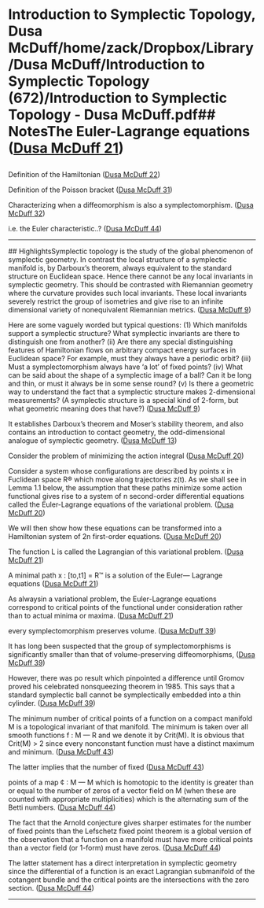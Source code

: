 # Introduction to Symplectic Topology, Dusa McDuff/home/zack/Dropbox/Library/Dusa McDuff/Introduction to Symplectic Topology (672)/Introduction to Symplectic Topology - Dusa McDuff.pdf## NotesThe Euler-Lagrange equations (<a href="file:////home/zack/Dropbox/Library/Dusa McDuff/Introduction to Symplectic Topology (672)/Introduction to Symplectic Topology - Dusa McDuff.pdf#page=21" target="_blank">Dusa McDuff 21</a>)</p>
Definition of the Hamiltonian (<a href="file:////home/zack/Dropbox/Library/Dusa McDuff/Introduction to Symplectic Topology (672)/Introduction to Symplectic Topology - Dusa McDuff.pdf#page=22" target="_blank">Dusa McDuff 22</a>)</p>
Definition of the Poisson bracket (<a href="file:////home/zack/Dropbox/Library/Dusa McDuff/Introduction to Symplectic Topology (672)/Introduction to Symplectic Topology - Dusa McDuff.pdf#page=31" target="_blank">Dusa McDuff 31</a>)</p>
Characterizing when a diffeomorphism is also a symplectomorphism. (<a href="file:////home/zack/Dropbox/Library/Dusa McDuff/Introduction to Symplectic Topology (672)/Introduction to Symplectic Topology - Dusa McDuff.pdf#page=32" target="_blank">Dusa McDuff 32</a>)</p>
i.e. the Euler characteristic..? (<a href="file:////home/zack/Dropbox/Library/Dusa McDuff/Introduction to Symplectic Topology (672)/Introduction to Symplectic Topology - Dusa McDuff.pdf#page=44" target="_blank">Dusa McDuff 44</a>)</p><hr>## HighlightsSymplectic topology is the study of the global phenomenon of symplectic geometry. In contrast the local structure of a symplectic manifold is, by Darboux’s theorem, always equivalent to the standard structure on Euclidean space. Hence there cannot be any local invariants in symplectic geometry. This should be contrasted with Riemannian geometry where the curvature provides such local invariants. These local invariants severely restrict the group of isometries and give rise to an infinite dimensional variety of nonequivalent Riemannian metrics. (<a href="file:////home/zack/Dropbox/Library/Dusa McDuff/Introduction to Symplectic Topology (672)/Introduction to Symplectic Topology - Dusa McDuff.pdf#page=9" target="_blank">Dusa McDuff 9</a>)</p>
Here are some vaguely worded but typical questions: (1) Which manifolds support a symplectic structure? What symplectic invariants are there to distinguish one from another? (ii) Are there any special distinguishing features of Hamiltonian flows on arbitrary compact energy surfaces in Euclidean space? For example, must they always have a periodic orbit? (iii) Must a symplectomorphism always have ‘a lot’ of fixed points? (iv) What can be said about the shape of a symplectic image of a ball? Can it be long and thin, or must it always be in some sense round? (v) Is there a geometric way to understand the fact that a symplectic structure makes 2-dimensional measurements? (A symplectic structure is a special kind of 2-form, but what geometric meaning does that have?) (<a href="file:////home/zack/Dropbox/Library/Dusa McDuff/Introduction to Symplectic Topology (672)/Introduction to Symplectic Topology - Dusa McDuff.pdf#page=9" target="_blank">Dusa McDuff 9</a>)</p>
It establishes Darboux’s theorem and Moser’s stability theorem, and also contains an introduction to contact geometry, the odd-dimensional analogue of symplectic geometry. (<a href="file:////home/zack/Dropbox/Library/Dusa McDuff/Introduction to Symplectic Topology (672)/Introduction to Symplectic Topology - Dusa McDuff.pdf#page=13" target="_blank">Dusa McDuff 13</a>)</p>
Consider the problem of minimizing the action integral (<a href="file:////home/zack/Dropbox/Library/Dusa McDuff/Introduction to Symplectic Topology (672)/Introduction to Symplectic Topology - Dusa McDuff.pdf#page=20" target="_blank">Dusa McDuff 20</a>)</p>
Consider a system whose configurations are described by points x in Fuclidean space R® which move along trajectories z(t). As we shall see in Lemma 1.1 below, the assumption that these paths minimize some action functional gives rise to a system of n second-order differential equations called the Euler-Lagrange equations of the variational problem. (<a href="file:////home/zack/Dropbox/Library/Dusa McDuff/Introduction to Symplectic Topology (672)/Introduction to Symplectic Topology - Dusa McDuff.pdf#page=20" target="_blank">Dusa McDuff 20</a>)</p>
We will then show how these equations can be transformed into a Hamiltonian system of 2n first-order equations. (<a href="file:////home/zack/Dropbox/Library/Dusa McDuff/Introduction to Symplectic Topology (672)/Introduction to Symplectic Topology - Dusa McDuff.pdf#page=20" target="_blank">Dusa McDuff 20</a>)</p>
The function L is called the Lagrangian of this variational problem. (<a href="file:////home/zack/Dropbox/Library/Dusa McDuff/Introduction to Symplectic Topology (672)/Introduction to Symplectic Topology - Dusa McDuff.pdf#page=21" target="_blank">Dusa McDuff 21</a>)</p>
A minimal path x : [to,t1] = R™ is a solution of the Euler— Lagrange equations (<a href="file:////home/zack/Dropbox/Library/Dusa McDuff/Introduction to Symplectic Topology (672)/Introduction to Symplectic Topology - Dusa McDuff.pdf#page=21" target="_blank">Dusa McDuff 21</a>)</p>
As alwaysin a variational problem, the Euler-Lagrange equations correspond to critical points of the functional under consideration rather than to actual minima or maxima. (<a href="file:////home/zack/Dropbox/Library/Dusa McDuff/Introduction to Symplectic Topology (672)/Introduction to Symplectic Topology - Dusa McDuff.pdf#page=21" target="_blank">Dusa McDuff 21</a>)</p>
every symplectomorphism preserves volume. (<a href="file:////home/zack/Dropbox/Library/Dusa McDuff/Introduction to Symplectic Topology (672)/Introduction to Symplectic Topology - Dusa McDuff.pdf#page=39" target="_blank">Dusa McDuff 39</a>)</p>
It has long been suspected that the group of symplectomorphisms is significantly smaller than that of volume-preserving diffeomorphisms, (<a href="file:////home/zack/Dropbox/Library/Dusa McDuff/Introduction to Symplectic Topology (672)/Introduction to Symplectic Topology - Dusa McDuff.pdf#page=39" target="_blank">Dusa McDuff 39</a>)</p>
However, there was po result which pinpointed a difference until Gromov proved his celebrated nonsqueezing theorem in 1985. This says that a standard symplectic ball cannot be symplectically embedded into a thin cylinder. (<a href="file:////home/zack/Dropbox/Library/Dusa McDuff/Introduction to Symplectic Topology (672)/Introduction to Symplectic Topology - Dusa McDuff.pdf#page=39" target="_blank">Dusa McDuff 39</a>)</p>
The minimum number of critical points of a function on a compact manifold M is a topological invariant of that manifold. The minimum is taken over all smooth functions f : M — R and we denote it by Crit(M). It is obvious that Crit(M) > 2 since every nonconstant function must have a distinct maximum and minimum. (<a href="file:////home/zack/Dropbox/Library/Dusa McDuff/Introduction to Symplectic Topology (672)/Introduction to Symplectic Topology - Dusa McDuff.pdf#page=43" target="_blank">Dusa McDuff 43</a>)</p>
The latter implies that the number of fixed (<a href="file:////home/zack/Dropbox/Library/Dusa McDuff/Introduction to Symplectic Topology (672)/Introduction to Symplectic Topology - Dusa McDuff.pdf#page=43" target="_blank">Dusa McDuff 43</a>)</p>
points of a map ¢ : M — M which is homotopic to the identity is greater than or equal to the number of zeros of a vector field on M (when these are counted with appropriate multiplicities) which is the alternating sum of the Betti numbers. (<a href="file:////home/zack/Dropbox/Library/Dusa McDuff/Introduction to Symplectic Topology (672)/Introduction to Symplectic Topology - Dusa McDuff.pdf#page=44" target="_blank">Dusa McDuff 44</a>)</p>
The fact that the Arnold conjecture gives sharper estimates for the number of fixed points than the Lefschetz fixed point theorem is a global version of the observation that a function on a manifold must have more critical points than a vector field (or 1-form) must have zeros. (<a href="file:////home/zack/Dropbox/Library/Dusa McDuff/Introduction to Symplectic Topology (672)/Introduction to Symplectic Topology - Dusa McDuff.pdf#page=44" target="_blank">Dusa McDuff 44</a>)</p>
The latter statement has a direct interpretation in symplectic geometry since the differential of a function is an exact Lagrangian submanifold of the cotangent bundle and the critical points are the intersections with the zero section. (<a href="file:////home/zack/Dropbox/Library/Dusa McDuff/Introduction to Symplectic Topology (672)/Introduction to Symplectic Topology - Dusa McDuff.pdf#page=44" target="_blank">Dusa McDuff 44</a>)</p><hr>